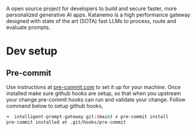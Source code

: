 A open source project for developers to build and secure faster, more personalized generative AI apps. Katanemo is a high performance gateway designed with state of the art (SOTA) fast LLMs to process, route and evaluate prompts.

# Dev setup

## Pre-commit
Use instructions at [pre-commit.com](https://pre-commit.com/#install) to set it up for your machine. Once installed make sure github hooks are setup, so that when you upstream your change pre-commit hooks can run and validate your change. Follow command below to setup github hooks,

```sh
➜  intelligent-prompt-gateway git:(main) ✗ pre-commit install
pre-commit installed at .git/hooks/pre-commit
```
